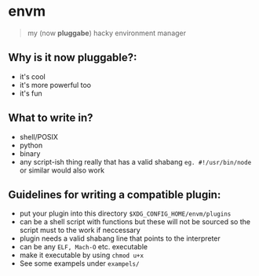 # envm

> my (now **pluggabe**) hacky environment manager

Why is it now pluggable?:
---
- it's cool
- it's more powerful too
- it's fun

What to write in?
---
- shell/POSIX
- python
- binary
- any script-ish thing really that has a valid shabang
  ``eg. #!/usr/bin/node`` or similar would also work

Guidelines for writing a compatible plugin:
---
- put your plugin into this directory `$XDG_CONFIG_HOME/envm/plugins`
- can be a shell script with functions but these will not be sourced
  so the script must to the work if neccessary
- plugin needs a valid shabang line that points to the interpreter
- can be any ``ELF, Mach-O`` etc. executable
- make it executable by using ``chmod u+x``
- See some exampels under ``exampels/``

